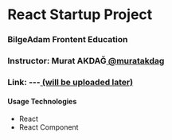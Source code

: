 # React Startup Project

### BilgeAdam Frontent Education

<h3>Instructor: <strong>Murat AKDAĞ</strong><a href="https://www.linkedin.com/in/muratakdağ/"> @muratakdag</a></h3>

<h3>Link: <strong>---</strong><a href="#"> (will be uploaded later)</a></h3>

<h4> Usage Technologies</h4>

- React
- React Component
